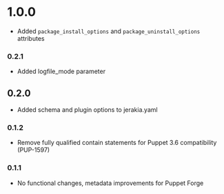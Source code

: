 # 1.0.0

* Added `package_install_options` and `package_uninstall_options` attributes

### 0.2.1

* Added logfile_mode parameter

## 0.2.0

* Added schema and plugin options to jerakia.yaml

### 0.1.2

* Remove fully qualified contain statements for Puppet 3.6 compatibility (PUP-1597)

### 0.1.1

* No functional changes, metadata improvements for Puppet Forge
